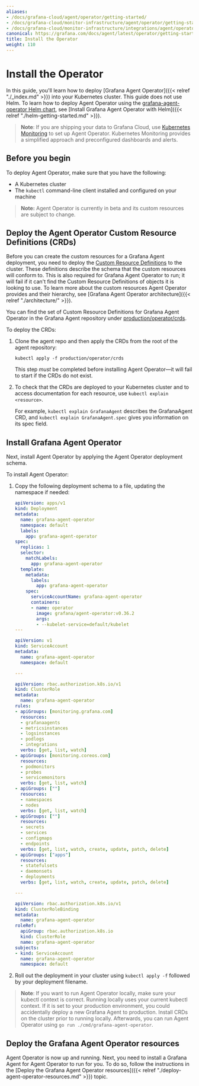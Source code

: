 ```yaml
---
aliases:
- /docs/grafana-cloud/agent/operator/getting-started/
- /docs/grafana-cloud/monitor-infrastructure/agent/operator/getting-started/
- /docs/grafana-cloud/monitor-infrastructure/integrations/agent/operator/getting-started/
canonical: https://grafana.com/docs/agent/latest/operator/getting-started/
title: Install the Operator
weight: 110
---
```


# Install the Operator

In this guide, you'll learn how to deploy [Grafana Agent Operator]({{< relref "./_index.md" >}}) into your Kubernetes cluster. This guide does not use Helm. To learn how to deploy Agent Operator using the [grafana-agent-operator Helm chart](https://github.com/grafana/helm-charts/tree/main/charts/agent-operator), see [Install Grafana Agent Operator with Helm]({{< relref "./helm-getting-started.md" >}}).

> **Note**: If you are shipping your data to Grafana Cloud, use [Kubernetes Monitoring](https://grafana.com/docs/grafana-cloud/kubernetes-monitoring/) to set up Agent Operator. Kubernetes Monitoring provides a simplified approach and preconfigured dashboards and alerts.
## Before you begin

To deploy Agent Operator, make sure that you have the following:

- A Kubernetes cluster
- The `kubectl` command-line client installed and configured on your machine

> **Note:** Agent Operator is currently in beta and its custom resources are subject to change.

## Deploy the Agent Operator Custom Resource Definitions (CRDs)

Before you can create the custom resources for a Grafana Agent deployment,
you need to deploy the
[Custom Resource Definitions](https://kubernetes.io/docs/tasks/extend-kubernetes/custom-resources/custom-resource-definitions/)
to the cluster. These definitions describe the schema that the custom
resources will conform to. This is also required for Grafana Agent Operator to run; it
will fail if it can't find the Custom Resource Definitions of objects it is
looking to use. To learn more about the custom resources Agent Operator provides and their hierarchy, see [Grafana Agent Operator architecture]({{< relref "./architecture/" >}}).

You can find the set of Custom Resource Definitions for Grafana Agent Operator in the Grafana Agent repository under
[production/operator/crds](https://github.com/grafana/agent/tree/main/production/operator/crds).

To deploy the CRDs:

1. Clone the agent repo and then apply the CRDs from the root of the agent repository:
    ```
    kubectl apply -f production/operator/crds
    ```

    This step _must_ be completed before installing Agent Operator&mdash;it will
fail to start if the CRDs do not exist.

2. To check that the CRDs are deployed to your Kubernetes cluster and to access documentation for each resource, use `kubectl explain <resource>`.

    For example, `kubectl explain GrafanaAgent` describes the GrafanaAgent CRD, and `kubectl explain GrafanaAgent.spec` gives you information on its spec field.

## Install Grafana Agent Operator

Next, install Agent Operator by applying the Agent Operator deployment schema.

To install Agent Operator:

1. Copy the following deployment schema to a file, updating the namespace if needed:

    ```yaml
    apiVersion: apps/v1
    kind: Deployment
    metadata:
      name: grafana-agent-operator
      namespace: default
      labels:
        app: grafana-agent-operator
    spec:
      replicas: 1
      selector:
        matchLabels:
          app: grafana-agent-operator
      template:
        metadata:
          labels:
            app: grafana-agent-operator
        spec:
          serviceAccountName: grafana-agent-operator
          containers:
          - name: operator
            image: grafana/agent-operator:v0.36.2
            args:
            - --kubelet-service=default/kubelet
    ---

    apiVersion: v1
    kind: ServiceAccount
    metadata:
      name: grafana-agent-operator
      namespace: default

    ---

    apiVersion: rbac.authorization.k8s.io/v1
    kind: ClusterRole
    metadata:
      name: grafana-agent-operator
    rules:
    - apiGroups: [monitoring.grafana.com]
      resources:
      - grafanaagents
      - metricsinstances
      - logsinstances
      - podlogs
      - integrations
      verbs: [get, list, watch]
    - apiGroups: [monitoring.coreos.com]
      resources:
      - podmonitors
      - probes
      - servicemonitors
      verbs: [get, list, watch]
    - apiGroups: [""]
      resources:
      - namespaces
      - nodes
      verbs: [get, list, watch]
    - apiGroups: [""]
      resources:
      - secrets
      - services
      - configmaps
      - endpoints
      verbs: [get, list, watch, create, update, patch, delete]
    - apiGroups: ["apps"]
      resources:
      - statefulsets
      - daemonsets
      - deployments
      verbs: [get, list, watch, create, update, patch, delete]

    ---

    apiVersion: rbac.authorization.k8s.io/v1
    kind: ClusterRoleBinding
    metadata:
      name: grafana-agent-operator
    roleRef:
      apiGroup: rbac.authorization.k8s.io
      kind: ClusterRole
      name: grafana-agent-operator
    subjects:
    - kind: ServiceAccount
      name: grafana-agent-operator
      namespace: default
    ```

2. Roll out the deployment in your cluster using `kubectl apply -f` followed by your  deployment filename.

> **Note**: If you want to run Agent Operator locally, make sure your kubectl context is correct. Running locally uses your current kubectl context. If it is set to your production environment, you could accidentally deploy a new Grafana Agent to production. Install CRDs on the cluster prior to running locally. Afterwards, you can run Agent Operator using `go run ./cmd/grafana-agent-operator`.

## Deploy the Grafana Agent Operator resources

Agent Operator is now up and running. Next, you need to install a Grafana Agent for Agent Operator to run for you. To do so, follow the instructions in the [Deploy the Grafana Agent Operator resources]({{< relref "./deploy-agent-operator-resources.md" >}}) topic.
